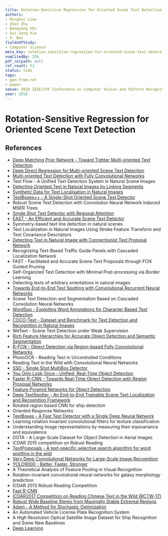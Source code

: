 ```yaml
---
title: Rotation-Sensitive Regression for Oriented Scene Text Detection
authors:
- Minghui Liao
- Zhen Zhu
- Baoguang Shi
- Gui-Song Xia
- X. Bai
fieldsOfStudy:
- Computer Science
meta_key: rotation-sensitive-regression-for-oriented-scene-text-detection
numCitedBy: 256
pdf_relpath: null
ref_count: 51
status: todo
tags:
- gen-from-ref
- paper
venue: 2018 IEEE/CVF Conference on Computer Vision and Pattern Recognition
year: 2018
---
```


# Rotation-Sensitive Regression for Oriented Scene Text Detection

## References

- [Deep Matching Prior Network - Toward Tighter Multi-oriented Text Detection](./deep-matching-prior-network-toward-tighter-multi-oriented-text-detection.md)
- [Deep Direct Regression for Multi-oriented Scene Text Detection](./deep-direct-regression-for-multi-oriented-scene-text-detection.md)
- [Multi-oriented Text Detection with Fully Convolutional Networks](./multi-oriented-text-detection-with-fully-convolutional-networks.md)
- Text Flow - A Unified Text Detection System in Natural Scene Images
- [Detecting Oriented Text in Natural Images by Linking Segments](./detecting-oriented-text-in-natural-images-by-linking-segments.md)
- [Synthetic Data for Text Localisation in Natural Images](./synthetic-data-for-text-localisation-in-natural-images.md)
- [TextBoxes++ - A Single-Shot Oriented Scene Text Detector](./textboxes-a-single-shot-oriented-scene-text-detector.md)
- Robust Scene Text Detection with Convolution Neural Network Induced MSER Trees
- [Single Shot Text Detector with Regional Attention](./single-shot-text-detector-with-regional-attention.md)
- [EAST - An Efficient and Accurate Scene Text Detector](./east-an-efficient-and-accurate-scene-text-detector.md)
- Symmetry-based text line detection in natural scenes
- Text Localization in Natural Images Using Stroke Feature Transform and Text Covariance Descriptors
- [Detecting Text in Natural Image with Connectionist Text Proposal Network](./detecting-text-in-natural-image-with-connectionist-text-proposal-network.md)
- Recognizing Text-Based Traffic Guide Panels with Cascaded Localization Network
- FAST - Facilitated and Accurate Scene Text Proposals through FCN Guided Pruning
- Self-Organized Text Detection with Minimal Post-processing via Border Learning
- Detecting texts of arbitrary orientations in natural images
- [Towards End-to-End Text Spotting with Convolutional Recurrent Neural Networks](./towards-end-to-end-text-spotting-with-convolutional-recurrent-neural-networks.md)
- Scene Text Detection and Segmentation Based on Cascaded Convolution Neural Networks
- [WordSup - Exploiting Word Annotations for Character Based Text Detection](./wordsup-exploiting-word-annotations-for-character-based-text-detection.md)
- [COCO-Text - Dataset and Benchmark for Text Detection and Recognition in Natural Images](./coco-text-dataset-and-benchmark-for-text-detection-and-recognition-in-natural-images.md)
- WeText - Scene Text Detection under Weak Supervision
- [Rich Feature Hierarchies for Accurate Object Detection and Semantic Segmentation](./rich-feature-hierarchies-for-accurate-object-detection-and-semantic-segmentation.md)
- [R-FCN - Object Detection via Region-based Fully Convolutional Networks](./r-fcn-object-detection-via-region-based-fully-convolutional-networks.md)
- PhotoOCR - Reading Text in Uncontrolled Conditions
- Reading Text in the Wild with Convolutional Neural Networks
- [SSD - Single Shot MultiBox Detector](./ssd-single-shot-multibox-detector.md)
- [You Only Look Once - Unified, Real-Time Object Detection](./you-only-look-once-unified-real-time-object-detection.md)
- [Faster R-CNN - Towards Real-Time Object Detection with Region Proposal Networks](./faster-r-cnn-towards-real-time-object-detection-with-region-proposal-networks.md)
- [Feature Pyramid Networks for Object Detection](./feature-pyramid-networks-for-object-detection.md)
- [Deep TextSpotter - An End-to-End Trainable Scene Text Localization and Recognition Framework](./deep-textspotter-an-end-to-end-trainable-scene-text-localization-and-recognition-framework.md)
- Rotated region based CNN for ship detection
- Oriented Response Networks
- [TextBoxes - A Fast Text Detector with a Single Deep Neural Network](./textboxes-a-fast-text-detector-with-a-single-deep-neural-network.md)
- Learning rotation invariant convolutional filters for texture classification
- Understanding image representations by measuring their equivariance and equivalence
- DOTA - A Large-Scale Dataset for Object Detection in Aerial Images
- ICDAR 2015 competition on Robust Reading
- [TextProposals - A text-specific selective search algorithm for word spotting in the wild](./textproposals-a-text-specific-selective-search-algorithm-for-word-spotting-in-the-wild.md)
- [Very Deep Convolutional Networks for Large-Scale Image Recognition](./very-deep-convolutional-networks-for-large-scale-image-recognition.md)
- [YOLO9000 - Better, Faster, Stronger](./yolo9000-better-faster-stronger.md)
- A Theoretical Analysis of Feature Pooling in Visual Recognition
- Rotation-invariant convolutional neural networks for galaxy morphology prediction
- ICDAR 2013 Robust Reading Competition
- [Fast R-CNN](./fast-r-cnn.md)
- [ICDAR2017 Competition on Reading Chinese Text in the Wild (RCTW-17)](./icdar2017-competition-on-reading-chinese-text-in-the-wild-rctw-17.md)
- [Robust Wide Baseline Stereo from Maximally Stable Extremal Regions](./robust-wide-baseline-stereo-from-maximally-stable-extremal-regions.md)
- [Adam - A Method for Stochastic Optimization](./adam-a-method-for-stochastic-optimization.md)
- An Automated Vehicle License Plate Recognition System
- A High Resolution Optical Satellite Image Dataset for Ship Recognition and Some New Baselines
- [Deep Learning](./deep-learning.md)
